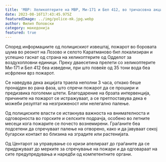 ```yaml
---
title: 'МВР: Хеликоптерите на МВР, Ми-171 и Бел 412, во тричасовна акција исфрлија над 35 тони вода и го изгаснаа пожарот кај Лозово - 16 АВГУСТ 2023'
date: 2023-08-16T17:43:45.975Z
featuredImage: ../img/police-mk.jpg.webp
author: Филип Поповски
category: македонија
featured: true
---
```

Според информациите од полицискиот извештај, пожарот во боровата шума во реонот на Лозово и селото Каратманово бил локализиран и успешно гаснат од страна на хеликоптерите од Одделот за воздухопловни единици. Преку дваесетина прелети со хеликоптерите Ми-171 и Бел 412 беа изведени, при што повеќе од 35 тони вода беа исфрлени врз пожарот.

Се наведува дека акцијата траела неполни 3 часа, откако беше пронајден во рана фаза, што спречи пожарот да се прошири и предизвика поголеми штети. Благодарение на брзата интервенција, причините на пожарот се истражуваат, а се претпоставува дека е можеби резултат на незгриженост или нелегално палење.

Од полициските власти се истакнува важноста на внимателноста и одговорноста во горските и селските подрачја, особено во летните месеци кога пожарите се почесто вознемирени. Граѓаните беа подсетени да спречуваат палење на отворено, како и да јавуваат секој бугарски контакт во близина на зградите или растенијата.

Од Центарот за управување со кризи апелираат до граѓаните да се придржуваат до мерките за спречување на пожари и да одговараат на сите предупредувања и наредби од компетентните органи.
